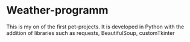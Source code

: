 # Weather-programm
This is my on of the first pet-projects. It is developed in Python with the addition of libraries such as requests, BeautifulSoup, customTkinter
